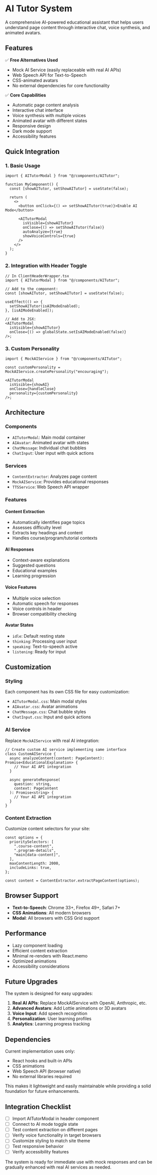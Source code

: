 # AI Tutor System

A comprehensive AI-powered educational assistant that helps users understand page content through interactive chat, voice synthesis, and animated avatars.

## Features

✅ **Free Alternatives Used**

- Mock AI Service (easily replaceable with real AI APIs)
- Web Speech API for Text-to-Speech
- CSS-animated avatars
- No external dependencies for core functionality

✅ **Core Capabilities**

- Automatic page content analysis
- Interactive chat interface
- Voice synthesis with multiple voices
- Animated avatar with different states
- Responsive design
- Dark mode support
- Accessibility features

## Quick Integration

### 1. Basic Usage

```tsx
import { AITutorModal } from "@/components/AITutor";

function MyComponent() {
  const [showAITutor, setShowAITutor] = useState(false);

  return (
    <>
      <button onClick={() => setShowAITutor(true)}>Enable AI Mode</button>

      <AITutorModal
        isVisible={showAITutor}
        onClose={() => setShowAITutor(false)}
        autoAnalyze={true}
        showVoiceControls={true}
      />
    </>
  );
}
```

### 2. Integration with Header Toggle

```tsx
// In ClientHeaderWrapper.tsx
import { AITutorModal } from "@/components/AITutor";

// Add to the component:
const [showAITutor, setShowAITutor] = useState(false);

useEffect(() => {
  setShowAITutor(isAIModeEnabled);
}, [isAIModeEnabled]);

// Add to JSX:
<AITutorModal
  isVisible={showAITutor}
  onClose={() => globalState.setIsAIModeEnabled(false)}
/>;
```

### 3. Custom Personality

```tsx
import { MockAIService } from "@/components/AITutor";

const customPersonality = MockAIService.createPersonality("encouraging");

<AITutorModal
  isVisible={showAI}
  onClose={handleClose}
  personality={customPersonality}
/>;
```

## Architecture

### Components

- `AITutorModal`: Main modal container
- `AIAvatar`: Animated avatar with states
- `ChatMessage`: Individual chat bubbles
- `ChatInput`: User input with quick actions

### Services

- `ContentExtractor`: Analyzes page content
- `MockAIService`: Provides educational responses
- `TTSService`: Web Speech API wrapper

### Features

#### Content Extraction

- Automatically identifies page topics
- Assesses difficulty level
- Extracts key headings and content
- Handles course/program/tutorial contexts

#### AI Responses

- Context-aware explanations
- Suggested questions
- Educational examples
- Learning progression

#### Voice Features

- Multiple voice selection
- Automatic speech for responses
- Voice controls in header
- Browser compatibility checking

#### Avatar States

- `idle`: Default resting state
- `thinking`: Processing user input
- `speaking`: Text-to-speech active
- `listening`: Ready for input

## Customization

### Styling

Each component has its own CSS file for easy customization:

- `AITutorModal.css`: Main modal styles
- `AIAvatar.css`: Avatar animations
- `ChatMessage.css`: Chat bubble styles
- `ChatInput.css`: Input and quick actions

### AI Service

Replace `MockAIService` with real AI integration:

```tsx
// Create custom AI service implementing same interface
class CustomAIService {
  async analyzeContent(content: PageContent): Promise<EducationalExplanation> {
    // Your AI API integration
  }

  async generateResponse(
    question: string,
    context: PageContent
  ): Promise<string> {
    // Your AI API integration
  }
}
```

### Content Extraction

Customize content selectors for your site:

```tsx
const options = {
  prioritySelectors: [
    ".course-content",
    ".program-details",
    "main[data-content]",
  ],
  maxContentLength: 2000,
  includeLinks: true,
};

const content = ContentExtractor.extractPageContent(options);
```

## Browser Support

- **Text-to-Speech**: Chrome 33+, Firefox 49+, Safari 7+
- **CSS Animations**: All modern browsers
- **Modal**: All browsers with CSS Grid support

## Performance

- Lazy component loading
- Efficient content extraction
- Minimal re-renders with React.memo
- Optimized animations
- Accessibility considerations

## Future Upgrades

The system is designed for easy upgrades:

1. **Real AI APIs**: Replace MockAIService with OpenAI, Anthropic, etc.
2. **Advanced Avatars**: Add Lottie animations or 3D avatars
3. **Voice Input**: Add speech recognition
4. **Personalization**: User learning profiles
5. **Analytics**: Learning progress tracking

## Dependencies

Current implementation uses only:

- React hooks and built-in APIs
- CSS animations
- Web Speech API (browser native)
- No external libraries required

This makes it lightweight and easily maintainable while providing a solid foundation for future enhancements.

## Integration Checklist

- [ ] Import AITutorModal in header component
- [ ] Connect to AI mode toggle state
- [ ] Test content extraction on different pages
- [ ] Verify voice functionality in target browsers
- [ ] Customize styling to match site theme
- [ ] Test responsive behavior
- [ ] Verify accessibility features

The system is ready for immediate use with mock responses and can be gradually enhanced with real AI services as needed.

